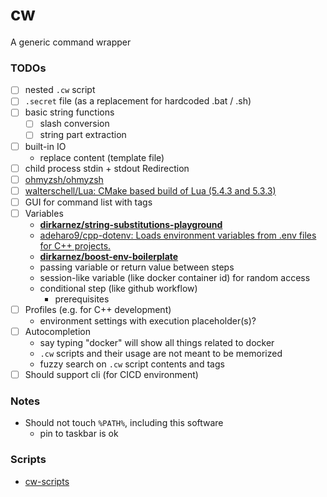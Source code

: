 cw
==
A generic command wrapper

### TODOs
- [ ] nested `.cw` script
- [ ] `.secret` file (as a replacement for hardcoded .bat / .sh)
- [ ] basic string functions
  - [ ] slash conversion
  - [ ] string part extraction
- [ ] built-in IO
  - replace content (template file)
- [ ] child process stdin + stdout Redirection
- [ ] [ohmyzsh/ohmyzsh](https://github.com/ohmyzsh/ohmyzsh)
- [ ] [walterschell/Lua: CMake based build of Lua (5.4.3 and 5.3.3)](https://github.com/walterschell/Lua)
- [ ] GUI for command list with tags
- [ ] Variables
  - [**dirkarnez/string-substitutions-playground**](https://github.com/dirkarnez/string-substitutions-playground)
  - [adeharo9/cpp-dotenv: Loads environment variables from .env files for C++ projects.](https://github.com/adeharo9/cpp-dotenv#variable-resolution)
  - [**dirkarnez/boost-env-boilerplate**](https://github.com/dirkarnez/boost-env-boilerplate)
  - passing variable or return value between steps
  - session-like variable (like docker container id) for random access
  - conditional step (like github workflow)
    - prerequisites
- [ ] Profiles (e.g. for C++ development) 
  - environment settings with execution placeholder(s)?
- [ ] Autocompletion
  - say typing "docker" will show all things related to docker
  - `.cw` scripts and their usage are not meant to be memorized
  - fuzzy search on `.cw` script contents and tags 
- [ ] Should support cli (for CICD environment)
### Notes
- Should not touch `%PATH%`, including this software
  - pin to taskbar is ok

### Scripts
- [cw-scripts](https://github.com/dirkarnez/cw-scripts)
